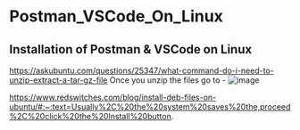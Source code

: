 # Postman_VSCode_On_Linux
## Installation of Postman &amp; VSCode on Linux

https://askubuntu.com/questions/25347/what-command-do-i-need-to-unzip-extract-a-tar-gz-file
  Once you unzip the files go to - 
  ![image](https://github.com/magogate/Postman_VSCode_On_Linux/assets/45523211/485ff7e9-2945-4493-a030-5342240a8b20)

https://www.redswitches.com/blog/install-deb-files-on-ubuntu/#:~:text=Usually%2C%20the%20system%20saves%20the,proceed%2C%20click%20the%20Install%20button.
